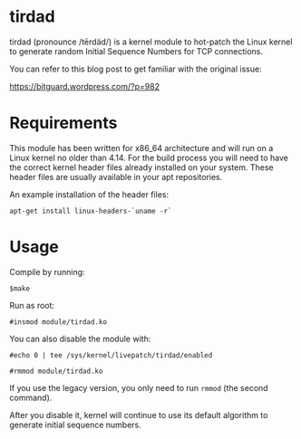 # tirdad
tirdad (pronounce /tērdäd/) is a kernel module to hot-patch the Linux kernel to generate random Initial Sequence Numbers for TCP connections.

You can refer to this blog post to get familiar with the original issue:

https://bitguard.wordpress.com/?p=982

# Requirements
This module has been written for x86_64 architecture and will run on a Linux kernel no older than 4.14. For the build process you will need to have the correct kernel header files already installed on your system. These header files are usually available in your apt repositories. 

An example installation of the header files:
```
apt-get install linux-headers-`uname -r`
```
# Usage
 Compile by running:

`$make`

 Run as root:

`#insmod module/tirdad.ko`

 You can also disable the module with:

`#echo 0 | tee /sys/kernel/livepatch/tirdad/enabled`

`#rmmod module/tirdad.ko`

 If you use the legacy version, you only need to run `rmmod` (the second command).

 After you disable it, kernel will continue to use its default algorithm to generate initial sequence numbers.
